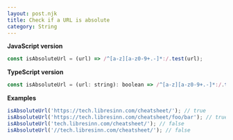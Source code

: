 ```yaml
---
layout: post.njk
title: Check if a URL is absolute
category: String
---
```


**JavaScript version**

```js
const isAbsoluteUrl = (url) => /^[a-z][a-z0-9+.-]*:/.test(url);
```

**TypeScript version**

```js
const isAbsoluteUrl = (url: string): boolean => /^[a-z][a-z0-9+.-]*:/.test(url);
```

**Examples**

```js
isAbsoluteUrl('https://tech.libresinn.com/cheatsheet/'); // true
isAbsoluteUrl('https://tech.libresinn.com/cheatsheet/foo/bar'); // true
isAbsoluteUrl('tech.libresinn.com/cheatsheet/'); // false
isAbsoluteUrl('//tech.libresinn.com/cheatsheet/'); // false
```
